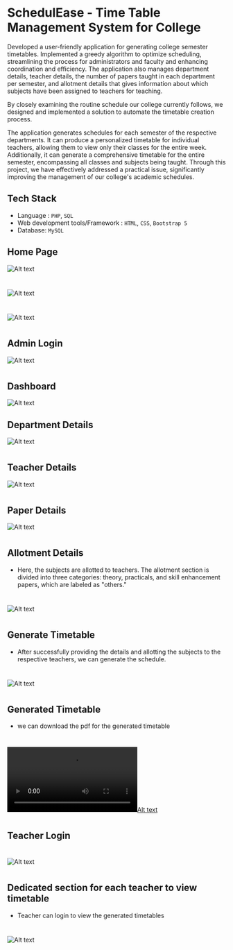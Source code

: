

# SchedulEase - Time Table Management System for College 

Developed a user-friendly application for generating college semester timetables. Implemented a greedy algorithm to optimize scheduling, streamlining the process for administrators and faculty and enhancing coordination and efficiency. The application also manages department details, teacher details, the number of papers taught in each department per semester, and allotment details that gives information about which subjects have been assigned to teachers for teaching.

By closely examining the routine schedule our college currently follows, we designed and implemented a solution to automate the timetable creation process.

The application generates schedules for each semester of the respective departments. It can produce a personalized timetable for individual teachers, allowing them to view only their classes for the entire week. Additionally, it can generate a comprehensive timetable for the entire semester, encompassing all classes and subjects being taught.
Through this project, we have effectively addressed a practical issue, significantly improving the management of our college's academic schedules.

## Tech Stack
- Language : `PHP`, `SQL`
- Web development tools/Framework : `HTML`, `CSS`, `Bootstrap 5`
- Database: `MySQL`

## Home Page
![Alt text](readme_images/homep_1.png)
#
![Alt text](readme_images/homep_2.png)
#
![Alt text](readme_images/homep_3.png)
#

## Admin Login
![Alt text](readme_images/teacher_login.png)
#

## Dashboard
![Alt text](readme_images/dashboard.png)

## Department Details
![Alt text](readme_images/add_dept.png)
#

## Teacher Details
![Alt text](readme_images/add_teacher.png)
#

## Paper Details
![Alt text](readme_images/add_paper.png)
#

## Allotment Details
- Here, the subjects are allotted to teachers. The allotment section is divided into three categories: theory, practicals, and skill enhancement papers, which are labeled as "others."
#
![Alt text](readme_images/allot_selection.png)
#

## Generate Timetable
- After successfully providing the details and allotting the subjects to the respective teachers, we can generate the schedule.
#
![Alt text](readme_images/generate_tt.png)
#

## Generated Timetable
- we can download the pdf for the generated timetable
#
[![Alt text](readme_images/tt_generate.mp4)](https://github.com/areejaasna/SchedulEase/assets/73154198/f50fc2fe-d93b-4534-bb3b-ad156b1fe19e)
#

## Teacher Login
#
![Alt text](readme_images/t_login.png)
#

## Dedicated section for each teacher to view timetable
- Teacher can login to view the generated timetables
#
![Alt text](readme_images/t_generate.png)
#
